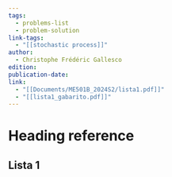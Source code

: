 ```yaml
---
tags:
  - problems-list
  - problem-solution
link-tags:
  - "[[stochastic process]]"
author:
  - Christophe Frédéric Gallesco
edition: 
publication-date: 
link:
  - "[[Documents/ME501B_2024S2/lista1.pdf]]"
  - "[[lista1_gabarito.pdf]]"
---
```

# Heading reference
## Lista 1


